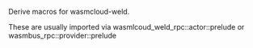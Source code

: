 Derive macros for wasmcloud-weld.

These are usually imported via wasmlcoud_weld_rpc::actor::prelude or
wasmbus_rpc::provider::prelude
